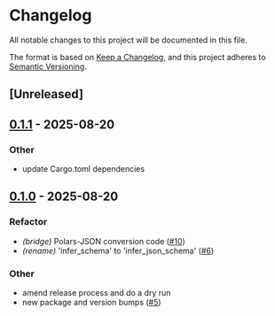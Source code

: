 # Changelog

All notable changes to this project will be documented in this file.

The format is based on [Keep a Changelog](https://keepachangelog.com/en/1.0.0/),
and this project adheres to [Semantic Versioning](https://semver.org/spec/v2.0.0.html).

## [Unreleased]

## [0.1.1](https://github.com/lmmx/polars-genson/compare/polars-jsonschema-bridge-v0.1.0...polars-jsonschema-bridge-v0.1.1) - 2025-08-20

### <!-- 9 -->Other

- update Cargo.toml dependencies

## [0.1.0](https://github.com/lmmx/polars-genson/releases/tag/polars-jsonschema-bridge-v0.1.0) - 2025-08-20

### <!-- 5 -->Refactor

- *(bridge)* Polars-JSON conversion code ([#10](https://github.com/lmmx/polars-genson/pull/10))
- *(rename)* 'infer_schema' to 'infer_json_schema' ([#6](https://github.com/lmmx/polars-genson/pull/6))

### <!-- 9 -->Other

- amend release process and do a dry run
- new package and version bumps ([#5](https://github.com/lmmx/polars-genson/pull/5))
